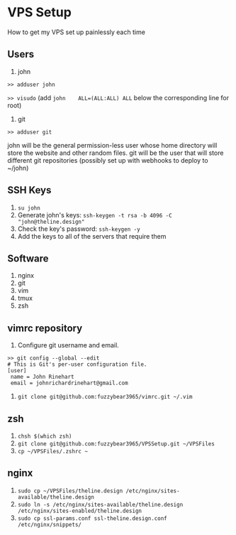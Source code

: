 # VPS Setup
How to get my VPS set up painlessly each time

## Users
1. john

  `>> adduser john `

  `>> visudo` (add `john	ALL=(ALL:ALL) ALL` below the corresponding line for root)
1. git

  `>> adduser git `

john will be the general permission-less user whose home directory will store
the website and other random files.
git will be the user that will store different git repositories (possibly set up
with webhooks to deploy to ~/john)

## SSH Keys
1. `su john`
1. Generate john's keys: `ssh-keygen -t rsa -b 4096 -C "john@theline.design"`
1. Check the key's password: `ssh-keygen -y`
1. Add the keys to all of the servers that require them

## Software
1. nginx
1. git
1. vim
1. tmux
1. zsh

## vimrc repository
1. Configure git username and email.

  ```
  >> git config --global --edit
  # This is Git's per-user configuration file.
  [user]
   name = John Rinehart
   email = johnrichardrinehart@gmail.com
  ```
1. `git clone git@github.com:fuzzybear3965/vimrc.git ~/.vim`

## zsh
1. `chsh $(which zsh)`
1. `git clone git@github.com:fuzzybear3965/VPSSetup.git ~/VPSFiles`
1. `cp ~/VPSFiles/.zshrc ~`

## nginx
1. `sudo cp ~/VPSFiles/theline.design /etc/nginx/sites-available/theline.design`
1. `sudo ln -s /etc/nginx/sites-available/theline.design /etc/nginx/sites-enabled/theline.design`
1. `sudo cp ssl-params.conf ssl-theline.design.conf /etc/nginx/snippets/`
